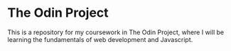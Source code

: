 # The Odin Project
This is a repository for my coursework in The Odin Project, where I will be learning the fundamentals of web development and Javascript.


